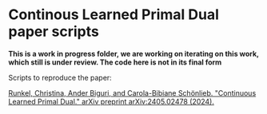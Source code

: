 # Continous Learned Primal Dual paper scripts

**This is a work in progress folder, we are working on iterating on this work, which still is under review. The code here is not in its final form**

Scripts to reproduce the paper:

[Runkel, Christina, Ander Biguri, and Carola-Bibiane Schönlieb. "Continuous Learned Primal Dual." arXiv preprint arXiv:2405.02478 (2024).](https://arxiv.org/abs/2405.02478)


